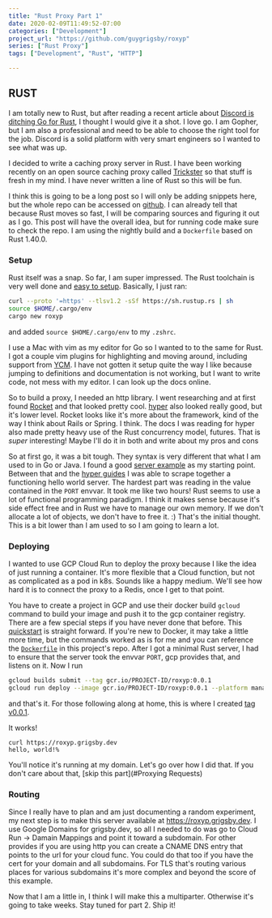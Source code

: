 ```yaml
---
title: "Rust Proxy Part 1"
date: 2020-02-09T11:49:52-07:00
categories: ["Development"]
project_url: "https://github.com/guygrigsby/roxyp"
series: ["Rust Proxy"]
tags: ["Development", "Rust", "HTTP"]

---
```


## RUST

I am totally new to Rust, but after reading a recent article about [Discord is ditching Go for Rust](https://blog.discordapp.com/why-discord-is-switching-from-go-to-rust-a190bbca2b1f), I thought I would give it a shot. I love go. I am Gopher, but I am also a professional and need to be able to choose the right tool for the job. Discord is a solid platform with very smart engineers so I wanted to see what was up.

I decided to write a caching proxy server in Rust. I have been working recently on an open source caching proxy called [Trickster](https://github.com/Comcast/trickster) so that stuff is fresh in my mind. I have never written a line of Rust so this will be fun. 

I think this is going to be a long post so I will only be adding snippets here, but the whole repo can be accessed on [github](https://github.com/guygrigsby/roxyp). I can already tell that because Rust moves so fast, I will be comparing sources and figuring it out as I go. This post will have the overall idea, but for running code make sure to check the repo. I am using the nightly build and a `Dockerfile` based on Rust 1.40.0.

### Setup

Rust itself was a snap. So far, I am super impressed. The Rust toolchain is very well done and [easy to setup](https://www.rust-lang.org/learn/get-started). Basically, I just ran:
```bash
curl --proto '=https' --tlsv1.2 -sSf https://sh.rustup.rs | sh
source $HOME/.cargo/env
cargo new roxyp
```
and added `source $HOME/.cargo/env` to my `.zshrc`. 

I use a Mac with vim as my editor for Go so I wanted to to the same for Rust. I got a couple vim plugins for highlighting and moving around, including support from [YCM](https://github.com/ycm-core/YouCompleteMe#rust-semantic-completion). I have not gotten it setup quite the way I like because jumping to definitions and documentation is not working, but I want to write code, not mess with my editor. I can look up the docs online.

So to build a proxy, I needed an http library. I went researching and at first found [Rocket](https://rocket.rs) and that looked pretty cool. [hyper](https://github.com/hyperium/hyper) also looked really good, but it's lower level.	Rocket looks like it's more about the framework, kind of the way I think about Rails or Spring. I think. The docs I was reading for hyper also made pretty heavy use of the Rust concurrency model, futures. That is _super_ interesting! Maybe I'll do it in both and write about my pros and cons

So at first go, it was a bit tough. They syntax is very different that what I am used to in Go or Java. I found a good [server example](https://rust-lang.github.io/async-book/01_getting_started/05_http_server_example.html) as my starting point. Between that and the [hyper guides](https://hyper.rs/guides) I was able to scrape together a functioning hello world server. The hardest part was reading in the value contained in the `PORT` envvar. It took me like two hours! Rust seems to use a lot of functional programming paradigm. I think it makes sense because it's side effect free and in Rust we have to manage our own memory. If we don't allocate a lot of objects, we don't have to free it. :) That's the initial thought. This is a bit lower than I am used to so I am going to learn a lot.

### Deploying

I wanted to use GCP Cloud Run to deploy the proxy because I like the idea of just running a container. It's more flexible that a Cloud function, but not as complicated as a pod in k8s. Sounds like a happy medium. We'll see how hard it is to connect the proxy to a Redis, once I get to that point. 

You have to create a project in GCP and use their docker build `gcloud` command to build your image and push it to the gcp container registry. There are a few special steps if you have never done that before. This [quickstart](https://cloud.google.com/run/docs/quickstarts/build-and-deploy) is straight forward. If you're new to Docker, it may take a little more time, but the commands worked as is for me and you can reference the [`Dockerfile`](https://github.com/guygrigsby/roxyp) in this project's repo. After I got a minimal Rust server, I had to ensure that the server took the envvar `PORT`, gcp provides that, and listens on it. Now I run
```bash
gcloud builds submit --tag gcr.io/PROJECT-ID/roxyp:0.0.1
gcloud run deploy --image gcr.io/PROJECT-ID/roxyp:0.0.1 --platform managed
```
and that's it. For those following along at home, this is where I created [tag v0.0.1](https://github.com/guygrigsby/roxyp/releases/tag/v0.0.1). 

It works!
```curl
curl https://roxyp.grigsby.dev
hello, world!%
```

You'll notice it's running at my domain. Let's go over how I did that. If you don't care about that, [skip this part](#Proxying Requests)

### Routing

Since I really have to plan and am just documenting a random experiment, my next step is to make this server available at https://roxyp.grigsby.dev. I use Google Domains for grigsby.dev, so all I needed to do was go to Cloud Run -> Damain Mappings and point it toward a subdomain. For other provides if you are using http you can create a CNAME DNS entry that points to the url for your cloud func. You could do that too if you have the cert for your domain and all subdomains. For TLS that's routing various places for various subdomains it's more complex and beyond the score of this example. 


Now that I am a little in, I think I will make this a multiparter. Otherwise it's going to take weeks. Stay tuned for part 2. Ship it!
